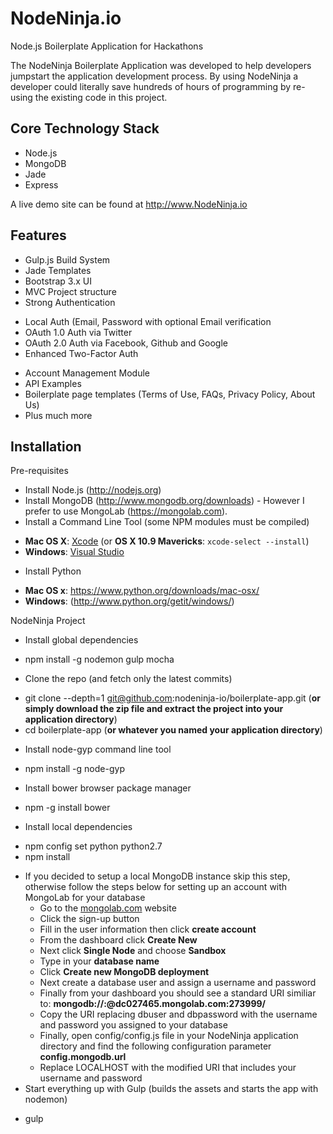 # NodeNinja.io 
Node.js Boilerplate Application for Hackathons

The NodeNinja Boilerplate Application was developed to help developers jumpstart the application development process. 
By using NodeNinja a developer could literally save hundreds of hours of programming by re-using the existing code in this project.

Core Technology Stack
---------------------

+ Node.js
+ MongoDB
+ Jade
+ Express

A live demo site can be found at http://www.NodeNinja.io


Features
--------

- Gulp.js Build System
- Jade Templates
- Bootstrap 3.x UI
- MVC Project structure
- Strong Authentication
 + Local Auth (Email, Password with optional Email verification
 + OAuth 1.0 Auth via Twitter
 + OAuth 2.0 Auth via Facebook, Github and Google
 + Enhanced Two-Factor Auth 
- Account Management Module
- API Examples
- Boilerplate page templates (Terms of Use, FAQs, Privacy Policy, About Us) 
- Plus much more
 
Installation
------------

Pre-requisites

+ Install Node.js (http://nodejs.org)
+ Install MongoDB (http://www.mongodb.org/downloads) - However I prefer to use MongoLab (https://mongolab.com). 
+ Install a Command Line Tool (some NPM modules must be compiled)
 - **Mac OS X**: [Xcode](https://itunes.apple.com/us/app/xcode/id497799835?mt=12) (or **OS X 10.9 Mavericks**: `xcode-select --install`)
 - **Windows**: [Visual Studio](http://www.visualstudio.com/downloads/download-visual-studio-vs#d-express-windows-8)
+ Install Python 
 - **Mac OS x**: https://www.python.org/downloads/mac-osx/
 - **Windows**: (http://www.python.org/getit/windows/)

NodeNinja Project

+ Install global dependencies
 - npm install -g nodemon gulp mocha

+ Clone the repo (and fetch only the latest commits)
 - git clone --depth=1 git@github.com:nodeninja-io/boilerplate-app.git (**or simply download the zip file and extract the    project into your application directory**)
 - cd boilerplate-app (**or whatever you named your application directory**)

+ Install node-gyp command line tool
 - npm install -g node-gyp

+ Install bower browser package manager
 - npm -g install bower
 
+ Install local dependencies
 - npm config set python python2.7
 - npm install

+ If you decided to setup a local MongoDB instance skip this step, otherwise follow the steps below for setting up an account with MongoLab for your database
  - Go to the  [mongolab.com](https://mongolab.com) website
  - Click the sign-up button
  - Fill in the user information then click **create account**
  - From the dashboard click **Create New**
  - Next click **Single Node** and choose **Sandbox**
  - Type in your **database name**
  - Click **Create new MongoDB deployment**
  - Next create a database user and assign a username and password
  - Finally from your dashboard you should see a standard URI similiar to: **mongodb://<dbuser>:<dbpassword>@dc027465.mongolab.com:273999/<dbname>**
  - Copy the URI replacing dbuser and dbpassword with the username and password you assigned to your database
  - Finally, open config/config.js file in your NodeNinja application directory and find the following configuration parameter **config.mongodb.url**
  - Replace LOCALHOST with the modified URI that includes your username and password
+ Start everything up with Gulp (builds the assets and starts the app with nodemon)
 - gulp




